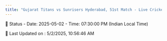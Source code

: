 ```yaml
---
title: "Gujarat Titans vs Sunrisers Hyderabad, 51st Match - Live Cricket Score"
---
```


📑 Status - Date: 2025-05-02 - Time: 07:30:00 PM (Indian Local Time)

📝 Last Updated on : 5/2/2025, 10:56:46 AM  

